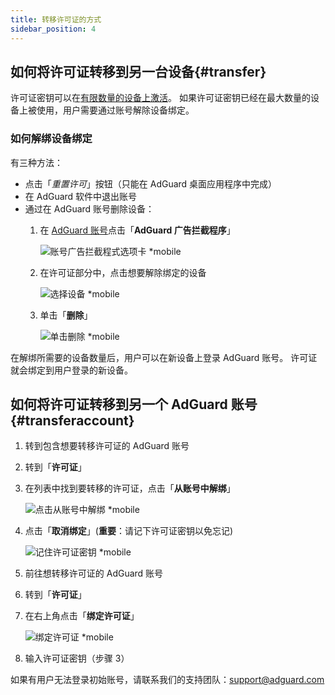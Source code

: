 ```yaml
---
title: 转移许可证的方式
sidebar_position: 4
---
```


## 如何将许可证转移到另一台设备{#transfer}

许可证密钥可以在[有限数量的设备上激活](../what-is#devices)。 如果许可证密钥已经在最大数量的设备上被使用，用户需要通过账号解除设备绑定。

### 如何解绑设备绑定

有三种方法：

- 点击「*重置许可*」按钮（只能在 AdGuard 桌面应用程序中完成）
- 在 AdGuard 软件中退出账号
- 通过在 AdGuard 账号删除设备：
    1. 在 [AdGuard 账号](https://my.adguard.com/)点击「**AdGuard 广告拦截程序**」

        ![账号广告拦截程式选项卡 *mobile](https://cdn.adtidy.org/content/kb/ad_blocker/general/newaccount-unbind-device-0_cn.png)

    1. 在许可证部分中，点击想要解除绑定的设备

        ![选择设备 *mobile](https://cdn.adtidy.org/content/kb/ad_blocker/general/newaccount-unbind-device-1_cn.png)

    1. 单击「**删除**」

        ![单击删除 *mobile](https://cdn.adtidy.org/content/kb/ad_blocker/general/newaccount-unbind-device-2_cn.png)

在解绑所需要的设备数量后，用户可以在新设备上登录 AdGuard 账号。 许可证就会绑定到用户登录的新设备。

## 如何将许可证转移到另一个 AdGuard 账号{#transferaccount}

1. 转到包含想要转移许可证的 AdGuard 账号

1. 转到「**许可证**」

1. 在列表中找到要转移的许可证，点击「**从账号中解绑**」

    ![点击从账号中解绑 *mobile](https://cdn.adtidy.org/content/kb/ad_blocker/general/newaccount-transfer-to-account_cn.png)

1. 点击「**取消绑定**」(**重要**：请记下许可证密钥以免忘记)

    ![记住许可证密钥 *mobile](https://cdn.adtidy.org/content/kb/ad_blocker/general/newaccount-transfer-to-account-1_cn.png)

1. 前往想转移许可证的 AdGuard 账号

1. 转到「**许可证**」

1. 在右上角点击「**绑定许可证**」

    ![绑定许可证 *mobile](https://cdn.adtidy.org/content/kb/ad_blocker/general/newaccount-transfer-to-account-2_cn.png)

1. 输入许可证密钥（步骤 3）

如果有用户无法登录初始账号，请联系我们的支持团队：support@adguard.com
